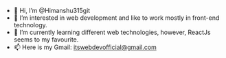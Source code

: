 - 👋 Hi, I’m @Himanshu315git
- 👀 I’m interested in web development and like to work mostly in front-end technology.
- 🌱 I’m currently learning different web technologies, however, ReactJs seems to my favourite.
- 📫 Here is my Gmail: itswebdevofficial@gmail.com

<!---
Himanshu315git/Himanshu315git is a ✨ special ✨ repository because its `README.md` (this file) appears on your GitHub profile.
You can click the Preview link to take a look at your changes.
--->
